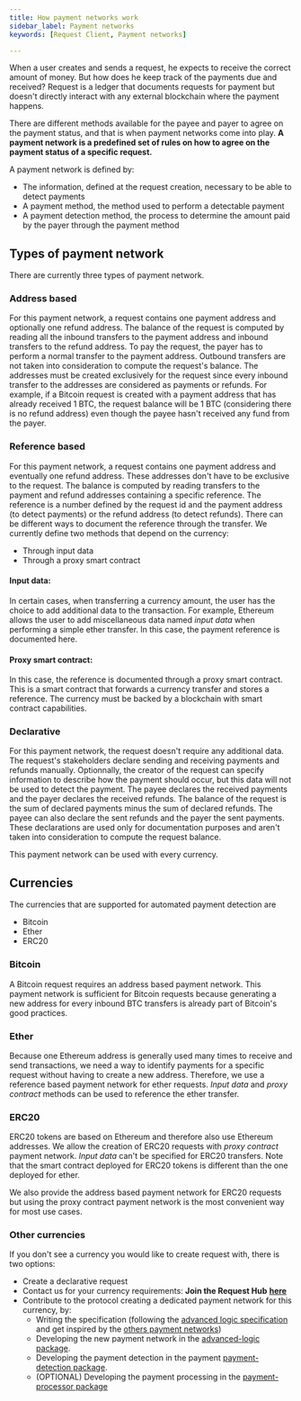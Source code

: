 ```yaml
---
title: How payment networks work
sidebar_label: Payment networks
keywords: [Request Client, Payment networks]

---
```


When a user creates and sends a request, he expects to receive the correct amount of money. But how does he keep track of the payments due and received? Request is a ledger that documents requests for payment but doesn't directly interact with any external blockchain where the payment happens. 

There are different methods available for the payee and payer to agree on the payment status, and that is when payment networks come into play. **A payment network is a predefined set of rules on how to agree on the payment status of a specific request.**

A payment network is defined by:
* The information, defined at the request creation, necessary to be able to detect payments
* A payment method, the method used to perform a detectable payment
* A payment detection method, the process to determine the amount paid by the payer through the payment method

## Types of payment network

There are currently three types of payment network.

### Address based

For this payment network, a request contains one payment address and optionally one refund address.
The balance of the request is computed by reading all the inbound transfers to the payment address and inbound transfers to the refund address. To pay the request, the payer has to perform a normal transfer to the payment address.
Outbound transfers are not taken into consideration to compute the request's balance.
The addresses must be created exclusively for the request since every inbound transfer to the addresses are considered as payments or refunds. For example, if a Bitcoin request is created with a payment address that has already received 1 BTC, the request balance will be 1 BTC (considering there is no refund address) even though the payee hasn't received any fund from the payer.

### Reference based

For this payment network, a request contains one payment address and eventually one refund address. These addresses don't have to be exclusive to the request.
The balance is computed by reading transfers to the payment and refund addresses containing a specific reference.
The reference is a number defined by the request id and the payment address (to detect payments) or the refund address (to detect refunds).
There can be different ways to document the reference through the transfer. We currently define two methods that depend on the currency:
* Through input data
* Through a proxy smart contract

#### Input data:

In certain cases, when transferring a currency amount, the user has the choice to add additional data to the transaction. For example, Ethereum allows the user to add miscellaneous data named *input data* when performing a simple ether transfer.
In this case, the payment reference is documented here.

#### Proxy smart contract:

In this case, the reference is documented through a proxy smart contract.
This is a smart contract that forwards a currency transfer and stores a reference.
The currency must be backed by a blockchain with smart contract capabilities.

### Declarative

For this payment network, the request doesn't require any additional data. The request's stakeholders declare sending and receiving payments and refunds manually. Optionnally, the creator of the request can specify information to describe how the payment should occur, but this data will not be used to detect the payment. 
The payee declares the received payments and the payer declares the received refunds. The balance of the request is the sum of declared payments minus the sum of declared refunds.
The payee can also declare the sent refunds and the payer the sent payments. These declarations are used only for documentation purposes and aren't taken into consideration to compute the request balance.

This payment network can be used with every currency.

## Currencies

The currencies that are supported for automated payment detection are
* Bitcoin
* Ether
* ERC20

### Bitcoin

A Bitcoin request requires an address based payment network.
This payment network is sufficient for Bitcoin requests because generating a new address for every inbound BTC transfers is already part of Bitcoin's good practices.

### Ether

Because one Ethereum address is generally used many times to receive and send transactions, we need a way to identify payments for a specific request without having to create a new address. Therefore, we use a reference based payment network for ether requests.
*Input data* and *proxy contract* methods can be used to reference the ether transfer. 

### ERC20

ERC20 tokens are based on Ethereum and therefore also use Ethereum addresses.
We allow the creation of ERC20 requests with *proxy contract* payment network. *Input data* can't be specified for ERC20 transfers.
Note that the smart contract deployed for ERC20 tokens is different than the one deployed for ether.

We also provide the address based payment network for ERC20 requests but using the proxy contract payment network is the most convenient way for most use cases.

### Other currencies 

If you don't see a currency you would like to create request with, there is two options:
- Create a declarative request
- Contact us for your currency requirements: **Join the Request Hub** [**here**](https://join.slack.com/t/requesthub/shared_invite/enQtMjkwNDQwMzUwMjI3LWNlYTlmODViMmE3MzY0MWFiMTUzYmNiMWEyZmNiNWZhMjM3MTEzN2JkZTMxN2FhN2NmODFkNmU5MDBmOTUwMjA)
- Contribute to the protocol creating a dedicated payment network for this currency, by:
  - Writing the specification (following the [advanced logic specification](https://github.com/RequestNetwork/requestNetwork/blob/master/packages/advanced-logic/specs/advanced-logic-specs-0.1.0.md) and get inspired by the [others payment networks](https://github.com/RequestNetwork/requestNetwork/tree/master/packages/advanced-logic/specs))
  - Developing the new payment network in the [advanced-logic package](https://github.com/RequestNetwork/requestNetwork/tree/master/packages/advanced-logic/src/extensions/payment-network).
  - Developing the payment detection in the payment [payment-detection package](https://github.com/RequestNetwork/requestNetwork/tree/master/packages/payment-detection).
  - (OPTIONAL) Developing the payment processing in the [payment-processor package](https://github.com/RequestNetwork/requestNetwork/tree/master/packages/payment-detection)

